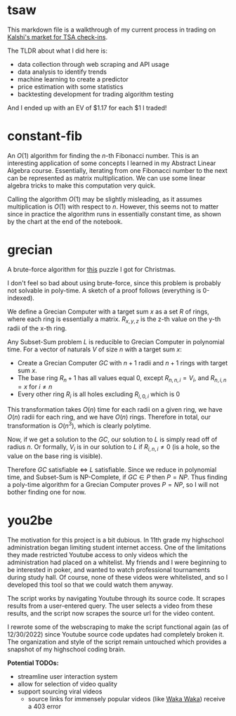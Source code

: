 # tsaw
This markdown file is a walkthrough of my current process in trading on [Kalshi's market for TSA check-ins](https://kalshi.com/markets/tsaw/).  

The TLDR about what I did here is:
- data collection through web scraping and API usage
- data analysis to identify trends
- machine learning to create a predictor
- price estimation with some statistics
- backtesting development for trading algorithm testing

And I ended up with an EV of $1.17 for each $1 I traded!

# constant-fib
An $O(1)$ algorithm for finding the $n$-th Fibonacci number. This is an interesting application of some concepts I learned in my Abstract Linear Algebra course. Essentially, iterating from one Fibonacci number to the next can be represented as matrix multiplication. We can use some linear algebra tricks to make this computation
very quick. 

Calling the algorithm $O(1)$ may be slightly misleading, as it assumes multiplication is $O(1)$ with respect to $n$. However, this seems not to matter since in practice the algorithm runs in essentially constant time, as shown by the chart at the end of the notebook.

# grecian
A brute-force algorithm for [this](https://projectgeniusinc.com/grecian-computer/) puzzle I got for Christmas.

I don't feel so bad about using brute-force, since this problem is probably not solvable in poly-time. A sketch of a proof follows (everything is 0-indexed).

We define a Grecian Computer with a target sum $x$ as a set $R$ of rings, where each ring is essentially a matrix. $R_{x,y,z}$ is the z-th value on the y-th radii of the x-th ring.

Any Subset-Sum problem $L$ is reducible to Grecian Computer in polynomial time. For a vector of naturals $V$ of size $n$ with a target sum $x$:
- Create a Grecian Computer $GC$ with $n+1$ radii and $n+1$ rings with target sum $x$.
- The base ring $R_n+1$ has all values equal $0$, except $R_{n,n,i} = V_i$, and $R_{n,i,n} = x$ for $i \neq n$
- Every other ring $R_i$ is all holes excluding $R_{i,0,i}$ which is $0$

This transformation takes $O(n)$ time for each radii on a given ring, we have $O(n)$ radii for each ring, and we have $O(n)$ rings. Therefore in total, our transformation is $O(n^3)$, which is clearly polytime.

Now, if we get a solution to the $GC$, our solution to $L$ is simply read off of radius $n$. Or formally, $V_i$ is in our solution to $L$ if $R_{i,n,i} \neq 0$ (is a hole, so the value on the base ring is visible).

Therefore $GC$ satisfiable $\iff$ $L$ satisfiable. Since we reduce in polynomial time, and Subset-Sum is NP-Complete, if $GC\in{P}$ then $P=NP$. Thus finding a poly-time algorithm for a Grecian Computer proves $P=NP$, so I will not bother finding one for now.

# you2be
The motivation for this project is a bit dubious. In 11th grade my highschool administration began limiting student internet access. One of the limitations they made restricted Youtube access to only videos which the administration had placed on a whitelist. My friends and I were beginning to be interested in poker, and wanted to watch professional tournaments during study hall. Of course, none of these videos were whitelisted, and so I developed this tool so that we could watch them anyway.

The script works by navigating Youtube through its source code. It scrapes results from a user-entered query. The user selects a video from these results, and the script now scrapes the source url for the video content. 

I rewrote some of the webscraping to make the script functional again (as of 12/30/2022) since Youtube source code updates had completely broken it. The organization and style of the script remain untouched which provides a snapshot of my highschool coding brain.

 **Potential TODOs:**
- streamline user interaction system
- allow for selection of video quality
- support sourcing viral videos
  - source links for immensely popular videos (like [Waka Waka](https://www.youtube.com/watch?v=pRpeEdMmmQ0)) receive a 403 error 
